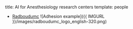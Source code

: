 title: AI for Anesthesiology research centers
template: people

* [Radboudumc](http://radboudumc.aiforanesthesiology.nl)
![Adhesion example]({{ IMGURL }}/images/radboudumc_logo_english-320.png)

<!---

This page is generated automatically. Please do not change the content of this page.

--->
